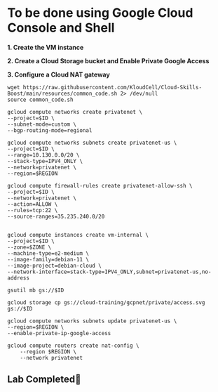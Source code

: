 # **To be done using Google Cloud Console and Shell**

**1. Create the VM instance**

**2. Create a Cloud Storage bucket and Enable Private Google Access**

**3. Configure a Cloud NAT gateway**

```
wget https://raw.githubusercontent.com/KloudCell/Cloud-Skills-Boost/main/resources/common_code.sh 2> /dev/null
source common_code.sh

gcloud compute networks create privatenet \
--project=$ID \
--subnet-mode=custom \
--bgp-routing-mode=regional

gcloud compute networks subnets create privatenet-us \
--project=$ID \
--range=10.130.0.0/20 \
--stack-type=IPV4_ONLY \
--network=privatenet \
--region=$REGION

gcloud compute firewall-rules create privatenet-allow-ssh \
--project=$ID \
--network=privatenet \
--action=ALLOW \
--rules=tcp:22 \
--source-ranges=35.235.240.0/20


gcloud compute instances create vm-internal \
--project=$ID \
--zone=$ZONE \
--machine-type=e2-medium \
--image-family=debian-11 \
--image-project=debian-cloud \
--network-interface=stack-type=IPV4_ONLY,subnet=privatenet-us,no-address

gsutil mb gs://$ID

gcloud storage cp gs://cloud-training/gcpnet/private/access.svg gs://$ID

gcloud compute networks subnets update privatenet-us \
--region=$REGION \
--enable-private-ip-google-access

gcloud compute routers create nat-config \
    --region $REGION \
    --network privatenet 
```

## Lab Completed🎉